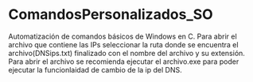 # ComandosPersonalizados_SO
Automatización de comandos básicos de Windows en C.
Para abrir el archivo que contiene las IPs seleccionar la ruta donde se encuentra el archivo(DNSips.txt) finalizado con el nombre del archivo y su extensión.
Para abrir el archivo se recomienda ejecutar el archivo.exe para poder ejecutar la funcionlaidad de cambio de la ip del DNS.
